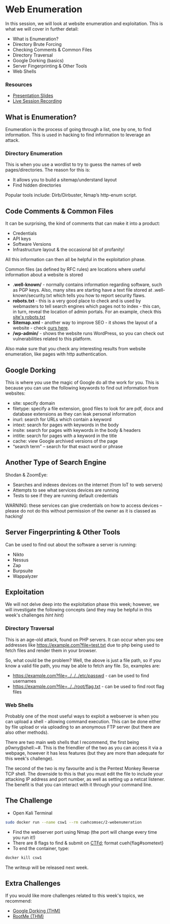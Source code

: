 # Web Enumeration


In this session, we will look at website enumeration and exploitation. This is what we will cover in further detail:

- What is Enumeration?
- Directory Brute Forcing
- Checking Comments & Common Files
- Directory Traversal
- Google Dorking (basics)
- Server Fingerprinting & Other Tools
- Web Shells

### Resources
- [Presentation Slides](webEnumeration.pdf) 
- [Live Session Recording](https://www.twitch.tv/videos/779063041) 

## What is Enumeration?
Enumeration is the process of going through a list, one by one, to find information. This is used in hacking to find information to leverage an attack.

### Directory Enumeration
This is when you use a wordlist to try to 
guess the names of web pages/directories. The reason for this is:

- It allows you to build a sitemap/understand layout
- Find hidden directories

Popular tools include: Dirb/Dirbuster, Nmap’s http-enum script. 


## Code Comments & Common Files
It can be surprising, the kind of comments that can make it into a product:
- Credentials
- API keys
- Software Versions
- Infrastructure layout & the occasional bit of profanity!

All this information can then all be helpful in the exploitation phase. 

Common files (as defined by RFC rules) are locations where useful information about a website is stored
- **.well-known/** - normally contains information regarding software, such as PGP keys. Also, many sites are starting have a text file stored at .well-known/security.txt which tells you how to report security flaws.
- **robots.txt** - this is a very good place to check and is used by webmasters to tell search engines which pages not to index - this can, in turn, reveal the location of admin portals. For an example, check this [site's robots.txt](/robots.txt)
- **Sitemap.xml** - another way to improve SEO - it shows the layout of a website - check [ours here](/sitemap.xml). 
- **/wp-admin/** - shows the website runs WordPress, so you can check out vulnerabilities related to this platform. 

Also make sure that you check any interesting results from website enumeration, like pages with http authentication.

## Google Dorking
This is where you use the magic of Google do all the work for you. This is because you can use the following keywords to find out information from websites:

- site: specify domain
- filetype: specify a file extension, good files to look for are pdf, docx and database extensions as they can leak personal information 
- inurl: search for URLs which contain a keyword
- intext: search for pages with keywords in the body
- insite: search for pages with keywords in the body & headers
- intitle: search for pages with a keyword in the title
- cache: view Google archived versions of the page
- “search term” – search for that exact word or phrase

## Another Type of Search Engine
Shodan & ZoomEye:
- Searches and indexes devices on the internet (from IoT to web servers)
- Attempts to see what services devices are running
- Tests to see if they are running default credentials

WARNING: these services can give credentials on how to access devices – please do not do this without permission of the owner as it is classed as hacking!

## Server Fingerprinting & Other Tools
Can be used to find out about the software a server is running:
- Nikto
- Nessus
- Zap
- Burpsuite
- Wappalyzer

## Exploitation
We will not delve deep into the exploitation phase this week; however, we will investigate the following concepts (and they may be helpful in this week's challenges *hint hint*)

### Directory Traversal
This is an age-old attack, found on PHP servers. It can occur when you see addresses like https://example.com?file=test.txt due to php being used to fetch files and render them in your browser.

So, what could be the problem? Well, the above is just a file path, so if you know a valid file path, you may be able to fetch any file. So, examples are:
- https://example.com?file=../../../etc/passwd - can be used to find usernames
- https://example.com?file=../../root/flag.txt - can be used to find root flag files

### Web Shells 
Probably one of the most useful ways to exploit a webserver is when you can upload a shell - allowing command execution. This can be done either by file upload or via uploading to an anonymous FTP server (but there are also other methods).

There are two main web shells that I recommend, the first being p0wny@shell:~#. This is the friendlier of the two as you can access it via a webpage, however it has less features (but they are more than adequate for this week's challenge). 

The second of the two is my favourite and is the Pentest Monkey Reverse TCP shell. The downside to this is that you must edit the file to include your attacking IP address and port number, as well as setting up a netcat listener. The benefit is that you can interact with it through your command line.

## The Challenge
- Open Kali Terminal
```sh
sudo docker run --name csw1 --rm cuehcomsec/2-webenumeration
```
- Find the webserver port using Nmap (the port will change every time
you run it!)
- There are 8 flags to find & submit on [CTFd](https://cueh-comsec.ctfd.io/); format cueh{flag#sometext}
- To end the container, type:
```sh
docker kill csw1
```

The writeup will be released next week. 

## Extra Challenges
If you would like more challenges related to this week's topics, we recommend:

- [Google Dorking (THM)](https://tryhackme.com/room/GOOGLEDORKING)
- [RootMe (THM)](https://tryhackme.com/room/rrootme)

